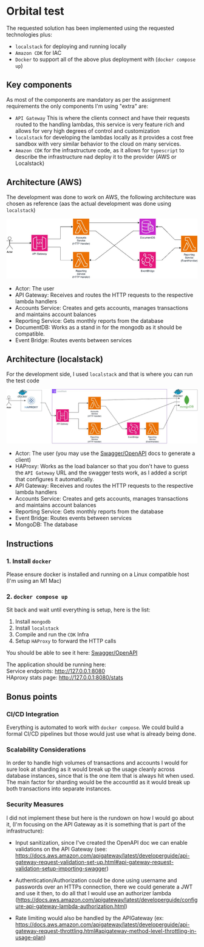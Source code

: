 # Orbital test

The requested solution has been implemented using the requested technologies plus:
  + `localstack` for deploying and running locally
  + `Amazon CDK` for IAC
  + `Docker` to support all of the above plus deployment with (`docker compose up`)

## Key components

As most of the components are mandatory as per the assignment requirements the only components I'm using "extra" are:

* `API Gateway` This is where the clients connect and have their requests routed to the handling lambdas, this service is very feature rich and allows for very high degrees of control and customization
* `localstack` for developing the lambdas locally as it provides a cost free sandbox with very similar behavior to the cloud on many services.
* `Amazon CDK` for the infrastructure code, as it allows for `typescript` to describe the infrastructure nad deploy it to the provider (AWS or Localstack) 

## Architecture (AWS)

The development was done to work on AWS, the following architecture was chosen as reference (aas the actual development was done using `localstack`)

![arch](docs/arch.jpg)

* Actor: The user
* API Gateway: Receives and routes the HTTP requests to the respective lambda handlers
* Accounts Service: Creates and gets accounts, manages transactions and maintains account balances
* Reporting Service: Gets monthly reports from the database
* DocumentDB: Works as a stand in for the mongodb as it should be compatible.
* Event Bridge: Routes events between services

## Architecture (localstack)

For the development side, I used `localstack` and that is where you can run the test code

![arch](docs/arch-localstack.jpg)

* Actor: The user (you may use the [Swagger/OpenAPI](https://github.com/agah-pt/QLKXNNALAEPTRASG/blob/main/services/swagger.yml) docs to generate a client)
* HAProxy: Works as the load balancer so that you don't have to guess the `API Gateway` URL and the swagger tests work, as I added a script that configures it automatically.
* API Gateway: Receives and routes the HTTP requests to the respective lambda handlers
* Accounts Service: Creates and gets accounts, manages transactions and maintains account balances
* Reporting Service: Gets monthly reports from the database
* Event Bridge: Routes events between services
* MongoDB: The database

## Instructions

### 1. Install `docker`

Please ensure docker is installed and running on a Linux compatible host (I'm using an M1 Mac) 

### 2. `docker compose up`

Sit back and wait until everything is setup, here is the list:

  1. Install `mongodb`
  1. Install `localstack`
  1. Compile and run the `CDK` Infra
  1. Setup `HAProxy` to forward the HTTP calls

You should be able to see it here: [Swagger/OpenAPI](https://agah-pt.github.io/QLKXNNALAEPTRASG/swagger/) 

The application should be running here:  
Service endpoints: http://127.0.0.1:8080  
HAproxy stats page: http://127.0.0.1:8080/stats  

## Bonus points

### CI/CD Integration

Everything is automated to work with `docker compose`. We could build a formal CI/CD pipelines but those would just use what is already being done.

### Scalability Considerations

In order to handle high volumes of transactions and accounts I would for sure look at sharding as it would break up the usage cleanly across database instances, since that is the one item that is always hit when used. The main factor for sharding would be the accountId as it would break up both transactions into separate instances.

### Security Measures

I did not implement these but here is the rundown on how I would go about it, (I'm focusing on the API Gateway as it is something that is part of the infrastructure):

* Input sanitization, since I've created the OpenAPI doc we can enable validations on the API Gateway (see: https://docs.aws.amazon.com/apigateway/latest/developerguide/api-gateway-request-validation-set-up.html#api-gateway-request-validation-setup-importing-swagger)

* Authentication/Authorization could be done using username and passwords over an HTTPs connection, there we could generate a JWT and use it then, to do all that I would use an authorizer lambda (https://docs.aws.amazon.com/apigateway/latest/developerguide/configure-api-gateway-lambda-authorization.html)

* Rate limiting would also be handled by the APIGateway (ex: https://docs.aws.amazon.com/apigateway/latest/developerguide/api-gateway-request-throttling.html#apigateway-method-level-throttling-in-usage-plan)